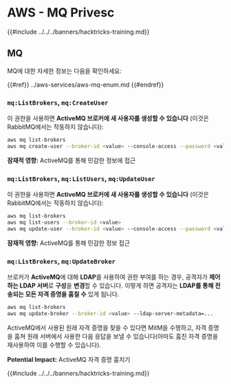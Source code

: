 # AWS - MQ Privesc

{{#include ../../../banners/hacktricks-training.md}}

## MQ

MQ에 대한 자세한 정보는 다음을 확인하세요:

{{#ref}}
../aws-services/aws-mq-enum.md
{{#endref}}

### `mq:ListBrokers`, `mq:CreateUser`

이 권한을 사용하면 **ActiveMQ 브로커에 새 사용자를 생성할 수 있습니다** (이것은 RabbitMQ에서는 작동하지 않습니다):
```bash
aws mq list-brokers
aws mq create-user --broker-id <value> --console-access --password <value> --username <value>
```
**잠재적 영향:** ActiveMQ를 통해 민감한 정보에 접근

### `mq:ListBrokers`, `mq:ListUsers`, `mq:UpdateUser`

이 권한을 사용하면 **ActiveMQ 브로커에 새 사용자를 생성할 수 있습니다** (이것은 RabbitMQ에서는 작동하지 않습니다):
```bash
aws mq list-brokers
aws mq list-users --broker-id <value>
aws mq update-user --broker-id <value> --console-access --password <value> --username <value>
```
**잠재적 영향:** ActiveMQ를 통해 민감한 정보 접근

### `mq:ListBrokers`, `mq:UpdateBroker`

브로커가 **ActiveMQ**에 대해 **LDAP**를 사용하여 권한 부여를 하는 경우, 공격자가 **제어하는 LDAP 서버**로 **구성**을 **변경**할 수 있습니다. 이렇게 하면 공격자는 **LDAP를 통해 전송되는 모든 자격 증명을 훔칠 수** 있게 됩니다.
```bash
aws mq list-brokers
aws mq update-broker --broker-id <value> --ldap-server-metadata=...
```
ActiveMQ에서 사용된 원래 자격 증명을 찾을 수 있다면 MitM을 수행하고, 자격 증명을 훔쳐 원래 서버에서 사용한 다음 응답을 보낼 수 있습니다(아마도 훔친 자격 증명을 재사용하여 이를 수행할 수 있습니다).

**Potential Impact:** ActiveMQ 자격 증명 훔치기

{{#include ../../../banners/hacktricks-training.md}}
